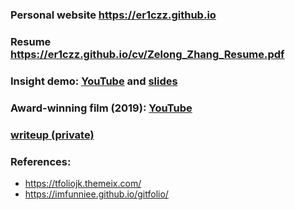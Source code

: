 ### Personal website **https://er1czz.github.io** 
### Resume https://er1czz.github.io/cv/Zelong_Zhang_Resume.pdf
### Insight demo: [YouTube](https://youtu.be/dEOtCvfDBio) and [slides](https://er1czz.github.io/cv/Eric_Zhang_insight_demo.pdf)
### Award-winning film (2019): [YouTube](https://youtu.be/Hj_nBQFj4o0)

### [writeup (private)](https://github.com/er1czz/writeup)
### References:   
- https://tfoliojk.themeix.com/  
- https://imfunniee.github.io/gitfolio/  

